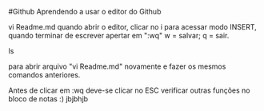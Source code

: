 
#Github
Aprendendo a usar o editor do Github

vi Readme.md
 quando abrir o editor, clicar no i para acessar modo INSERT, quando terminar de escrever apertar em ":wq" w = salvar; q = sair.

ls

para abrir arquivo "vi Readme.md" novamente e fazer os mesmos comandos anteriores.

Antes de clicar em :wq deve-se clicar no ESC
verificar outras funções no bloco de notas
:)
jbjbhjb

